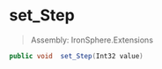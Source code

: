 ﻿

# set_Step

> Assembly: IronSphere.Extensions

```csharp
public void  set_Step(Int32 value)
```



